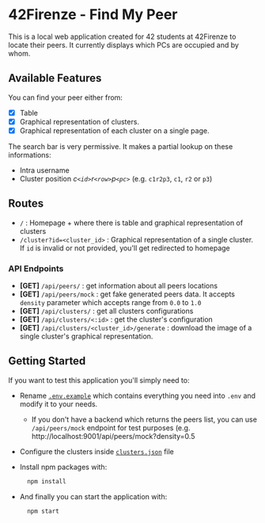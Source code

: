 # 42Firenze - Find My Peer

This is a local web application created for 42 students at 42Firenze to locate their peers. It currently displays which PCs are occupied and by whom.


## Available Features

You can find your peer either from:

- [x] Table
- [x] Graphical representation of clusters.
- [x] Graphical representation of each cluster on a single page.

The search bar is very permissive.
It makes a partial lookup on these informations:

- Intra username
- Cluster position _c`<id>`r`<row>`p`<pc>`_ (e.g. `c1r2p3`, `c1`, `r2` or `p3`)

## Routes

- `/` : Homepage + where there is table and graphical representation of clusters
- `/cluster?id=<cluster_id>` : Graphical representation of a single cluster. If `id` is invalid or not provided, you'll get redirected to homepage

### API Endpoints

- **[GET]** `/api/peers/` : get information about all peers locations
- **[GET]** `/api/peers/mock` : get fake generated peers data. It accepts `density` parameter which accepts range from `0.0` to `1.0`
- **[GET]** `/api/clusters/` : get all clusters configurations
- **[GET]** `/api/clusters/<:id>` : get the cluster's configuration
- **[GET]** `/api/clusters/<cluster_id>/generate` : download the image of a single cluster's graphical representation.

## Getting Started

If you want to test this application you'll simply need to:

- Rename [`.env.example`](.env.example) which contains everything you need into `.env` and modify it to your needs.
  - If you don't have a backend which returns the peers list, you can use `/api/peers/mock` endpoint for test purposes (e.g. http://localhost:9001/api/peers/mock?density=0.5
- Configure the clusters inside [`clusters.json`](src/clusters.json) file
- Install npm packages with:

  ```bash
    npm install
  ```

- And finally you can start the application with:

  ```bash
    npm start
  ```
